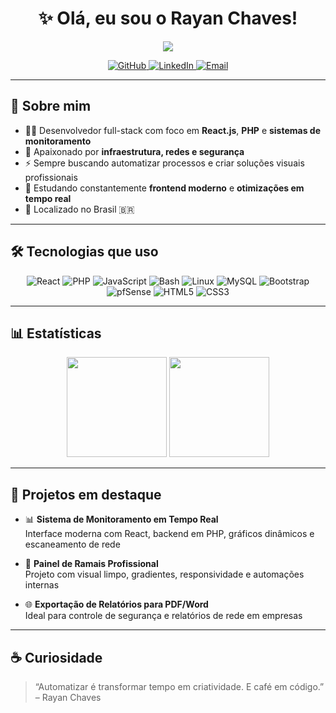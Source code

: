 <h1 align="center">✨ Olá, eu sou o Rayan Chaves!</h1>

<p align="center">
  <img src="https://readme-typing-svg.herokuapp.com?font=Fira+Code&size=22&duration=4000&pause=1000&center=true&vCenter=true&width=500&lines=Desenvolvedor+Full-Stack;Apaixonado+por+React%2C+PHP+e+infraestrutura;Amante+de+automação+e+monitoramento+de+redes" />
</p>

<p align="center">
  <a href="https://github.com/SEU_USUARIO">
    <img src="https://img.shields.io/github/followers/SEU_USUARIO?label=GitHub&style=social" alt="GitHub"/>
  </a>
  <a href="https://linkedin.com/in/seuperfil">
    <img src="https://img.shields.io/badge/LinkedIn-blue?logo=linkedin&style=flat-square" alt="LinkedIn"/>
  </a>
  <a href="mailto:seu@email.com">
    <img src="https://img.shields.io/badge/Email-D14836?logo=gmail&logoColor=white&style=flat-square" alt="Email"/>
  </a>
</p>

---

## 🚀 Sobre mim

- 👨‍💻 Desenvolvedor full-stack com foco em **React.js**, **PHP** e **sistemas de monitoramento**
- 🔐 Apaixonado por **infraestrutura, redes e segurança**
- ⚡ Sempre buscando automatizar processos e criar soluções visuais profissionais
- 🧠 Estudando constantemente **frontend moderno** e **otimizações em tempo real**
- 📍 Localizado no Brasil 🇧🇷

---

## 🛠️ Tecnologias que uso

<div align="center">

![React](https://img.shields.io/badge/-React-20232A?style=flat-square&logo=react&logoColor=61DAFB)
![PHP](https://img.shields.io/badge/-PHP-777BB4?style=flat-square&logo=php&logoColor=white)
![JavaScript](https://img.shields.io/badge/-JavaScript-F7DF1E?style=flat-square&logo=javascript&logoColor=black)
![Bash](https://img.shields.io/badge/-Bash-4EAA25?style=flat-square&logo=gnu-bash&logoColor=white)
![Linux](https://img.shields.io/badge/-Linux-FCC624?style=flat-square&logo=linux&logoColor=black)
![MySQL](https://img.shields.io/badge/-MySQL-4479A1?style=flat-square&logo=mysql&logoColor=white)
![Bootstrap](https://img.shields.io/badge/-Bootstrap-563D7C?style=flat-square&logo=bootstrap&logoColor=white)
![pfSense](https://img.shields.io/badge/-pfSense-005BAC?style=flat-square&logo=cisco&logoColor=white)
![HTML5](https://img.shields.io/badge/-HTML5-E34F26?style=flat-square&logo=html5&logoColor=white)
![CSS3](https://img.shields.io/badge/-CSS3-1572B6?style=flat-square&logo=css3)

</div>

---

## 📊 Estatísticas

<div align="center">
  <img height="160px" src="https://github-readme-stats.vercel.app/api?username=Rayan-Novik&show_icons=true&theme=tokyonight&hide_title=true" />
  <img height="160px" src="https://github-readme-streak-stats.herokuapp.com/?user=Rayan-Novik&theme=tokyonight" />
</div>

---

## 🧰 Projetos em destaque

- 📊 **Sistema de Monitoramento em Tempo Real**  
  Interface moderna com React, backend em PHP, gráficos dinâmicos e escaneamento de rede

- 🔧 **Painel de Ramais Profissional**  
  Projeto com visual limpo, gradientes, responsividade e automações internas

- 🌐 **Exportação de Relatórios para PDF/Word**  
  Ideal para controle de segurança e relatórios de rede em empresas

---

## ☕ Curiosidade

> “Automatizar é transformar tempo em criatividade. E café em código.” – Rayan Chaves
